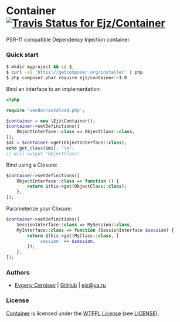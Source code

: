 # Container [![Travis Status for Ejz/Container](https://travis-ci.org/Ejz/Container.svg?branch=master)](https://travis-ci.org/Ejz/Container)

PSR-11 compatible Dependency Injection container.

### Quick start

```bash
$ mkdir myproject && cd $_
$ curl -sS 'https://getcomposer.org/installer' | php
$ php composer.phar require ejz/container:~1.0
```

Bind an interface to an implementation:

```php
<?php

require 'vendor/autoload.php';

$container = new \Ejz\Container();
$container->setDefinitions([
    ObjectInterface::class => ObjectClass::class,
]);
$mi = $container->get(ObjectInterface::class);
echo get_class($mi), "\n";
// will output "ObjectClass"
```

Bind using a Closure:

```php
$container->setDefinitions([
    ObjectInterface::class => function () {
        return $this->get(ObjectClass::class);
    },
]);
```

Parameterize your Closure:

```php
$container->setDefinitions([
    SessionInterface::class => MySession::class,
    MyInterface::class => function (SessionInterface $session) {
        return $this->get(MyClass::class, [
            'session' => $session,
        ]);
    },
]);
```

### Authors

- [Evgeny Cernisev](https://ejz.ru) | [GitHub](https://github.com/Ejz) | <ejz@ya.ru>

### License

[Container](https://github.com/Ejz/Container) is licensed under the [WTFPL License](https://en.wikipedia.org/wiki/WTFPL) (see [LICENSE](LICENSE)).
